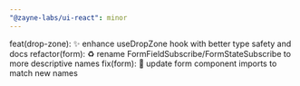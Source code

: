 ```yaml
---
"@zayne-labs/ui-react": minor
---
```


feat(drop-zone): ✨ enhance useDropZone hook with better type safety and docs
refactor(form): ♻️ rename FormFieldSubscribe/FormStateSubscribe to more descriptive names
fix(form): 🐛 update form component imports to match new names
